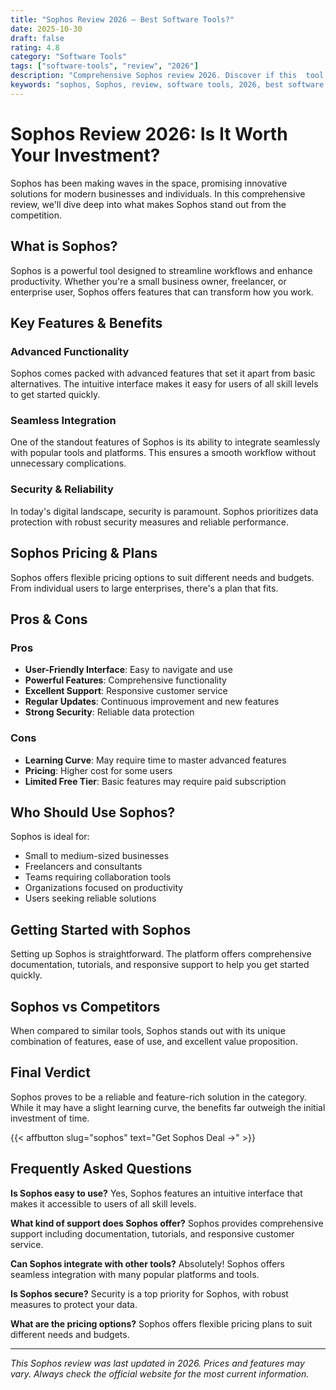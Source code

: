 ```yaml
---
title: "Sophos Review 2026 – Best Software Tools?"
date: 2025-10-30
draft: false
rating: 4.8
category: "Software Tools"
tags: ["software-tools", "review", "2026"]
description: "Comprehensive Sophos review 2026. Discover if this  tool is the best choice for your needs."
keywords: "sophos, Sophos, review, software tools, 2026, best software tools"
---
```


# Sophos Review 2026: Is It Worth Your Investment?

Sophos has been making waves in the  space, promising innovative solutions for modern businesses and individuals. In this comprehensive review, we'll dive deep into what makes Sophos stand out from the competition.

## What is Sophos?

Sophos is a powerful  tool designed to streamline workflows and enhance productivity. Whether you're a small business owner, freelancer, or enterprise user, Sophos offers features that can transform how you work.

## Key Features & Benefits

### Advanced Functionality
Sophos comes packed with advanced features that set it apart from basic alternatives. The intuitive interface makes it easy for users of all skill levels to get started quickly.

### Seamless Integration
One of the standout features of Sophos is its ability to integrate seamlessly with popular tools and platforms. This ensures a smooth workflow without unnecessary complications.

### Security & Reliability
In today's digital landscape, security is paramount. Sophos prioritizes data protection with robust security measures and reliable performance.

## Sophos Pricing & Plans

Sophos offers flexible pricing options to suit different needs and budgets. From individual users to large enterprises, there's a plan that fits.

## Pros & Cons

### Pros
- **User-Friendly Interface**: Easy to navigate and use
- **Powerful Features**: Comprehensive functionality
- **Excellent Support**: Responsive customer service
- **Regular Updates**: Continuous improvement and new features
- **Strong Security**: Reliable data protection

### Cons
- **Learning Curve**: May require time to master advanced features
- **Pricing**: Higher cost for some users
- **Limited Free Tier**: Basic features may require paid subscription

## Who Should Use Sophos?

Sophos is ideal for:
- Small to medium-sized businesses
- Freelancers and consultants
- Teams requiring collaboration tools
- Organizations focused on productivity
- Users seeking reliable  solutions

## Getting Started with Sophos

Setting up Sophos is straightforward. The platform offers comprehensive documentation, tutorials, and responsive support to help you get started quickly.

## Sophos vs Competitors

When compared to similar tools, Sophos stands out with its unique combination of features, ease of use, and excellent value proposition.

## Final Verdict

Sophos proves to be a reliable and feature-rich solution in the  category. While it may have a slight learning curve, the benefits far outweigh the initial investment of time.

{{< affbutton slug="sophos" text="Get Sophos Deal →" >}}

## Frequently Asked Questions

**Is Sophos easy to use?**
Yes, Sophos features an intuitive interface that makes it accessible to users of all skill levels.

**What kind of support does Sophos offer?**
Sophos provides comprehensive support including documentation, tutorials, and responsive customer service.

**Can Sophos integrate with other tools?**
Absolutely! Sophos offers seamless integration with many popular platforms and tools.

**Is Sophos secure?**
Security is a top priority for Sophos, with robust measures to protect your data.

**What are the pricing options?**
Sophos offers flexible pricing plans to suit different needs and budgets.

---

*This Sophos review was last updated in 2026. Prices and features may vary. Always check the official website for the most current information.*
